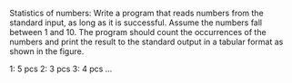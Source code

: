 Statistics of numbers:
Write a program that reads numbers from the standard input, as long as it is successful. Assume the numbers fall between 1 and 10. The program should count the occurrences of the numbers and print the result to the standard output in a tabular format as shown in the figure.

1: 5 pcs
2: 3 pcs
3: 4 pcs
...